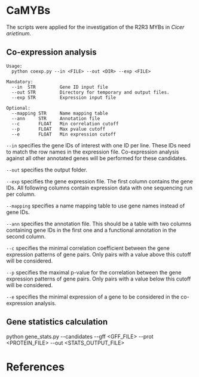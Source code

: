 # CaMYBs
The scripts were applied for the investigation of the R2R3 MYBs in _Cicer arietinum_.

## Co-expression analysis

```
Usage:
  python coexp.py --in <FILE> --out <DIR> --exp <FILE>

Mandatory:
  --in  STR         Gene ID input file
  --out STR         Directory for temporary and output files.
  --exp STR         Expression input file
		
Optional:
  --mapping STR     Name mapping table
  --ann     STR     Annotation file
  --c       FLOAT   Min correlation cutoff
  --p       FLOAT   Max pvalue cutoff
  --e       FLOAT   Min expression cutoff
```



`--in` specifies the gene IDs of interest with one ID per line. These IDs need to match the row names in the expression file. Co-expression analysis against all other annotated genes will be performed for these candidates.

`--out` specifies the output folder.

`--exp` specifies the gene expression file. The first column contains the gene IDs. All following columns contain expression data with one sequencing run per column.

`--mapping` specifies a name mapping table to use gene names instead of gene IDs.

`--ann` specifies the annotation file. This should be a table with two columns containing gene IDs in the first one and a functional annotation in the second column.

`--c` specifies the minimal correlation coefficient between the gene expression patterns of gene pairs. Only pairs with a value above this cutoff will be considered.

`--p` specifies the maximal p-value for the correlation between the gene expression patterns of gene pairs. Only pairs with a value below this cutoff will be considered.

`--e` specifies the minimal expression of a gene to be considered in the co-expression analysis.



## Gene statistics calculation

python gene_stats.py
					--candidates
					--gff <GFF_FILE>
					--prot <PROTEIN_FILE>
					--out <STATS_OUTPUT_FILE>

# References

